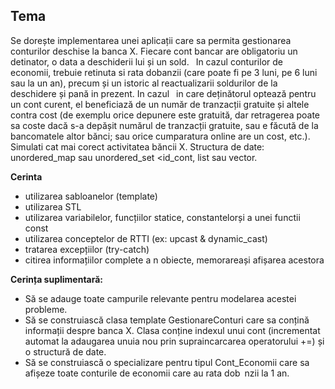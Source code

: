 ##  **Tema**
Se dorește implementarea unei aplicații care sa permita gestionarea conturilor
deschise la banca X. Fiecare cont bancar are obligatoriu un detinator, o data a deschiderii lui și un sold.  In cazul conturilor de economii, trebuie retinuta si rata dobanzii (care poate fi pe 3 luni, pe 6 luni sau la un an), precum și un istoric al reactualizarii soldurilor de la deschidere și pană in prezent.
In cazul  in care deținătorul optează pentru un cont curent, el beneficiază de un număr de tranzacții gratuite și altele contra cost (de exemplu orice depunere este gratuită, dar retragerea poate sa coste dacă s-a depășit numărul de tranzacții gratuite, sau e făcută de la bancomatele altor bănci; sau orice cumparatura online are un cost, etc.). Simulati cat mai corect activitatea băncii X.
Structura de date: unordered_map sau unordered_set <id_cont, list sau vector.

**Cerinta**
- utilizarea sabloanelor (template)
-  utilizarea STL
- utilizarea variabilelor, funcțiilor statice, constantelorși a unei functii const
- utilizarea conceptelor de RTTI (ex: upcast & dynamic_cast)
- tratarea excepțiilor (try-catch)
- citirea informațiilor complete a n obiecte, memorareași afișarea acestora

**Cerința suplimentară:**
- Să se adauge toate campurile relevante pentru modelarea acestei probleme.
- Să se construiască clasa template GestionareConturi care sa conțină informații despre banca
X. Clasa conține indexul unui cont (incrementat automat la adaugarea unuia nou prin
supraincarcarea operatorului +=) și o structură de date.
- Să se construiască o specializare pentru tipul Cont_Economii care sa afișeze toate conturile de
economii care au rata dob nzii la 1 an.
